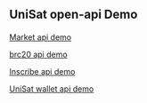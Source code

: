 ## UniSat open-api Demo

#### 
[Market api demo](./brc20-market-demo/README.md)

[brc20 api demo](./brc20-swap-demo/README.md)

[Inscribe api demo](./unisat-inscribe-demo/README.md)

[UniSat wallet api demo](./unisat-web3-demo/README.md)


